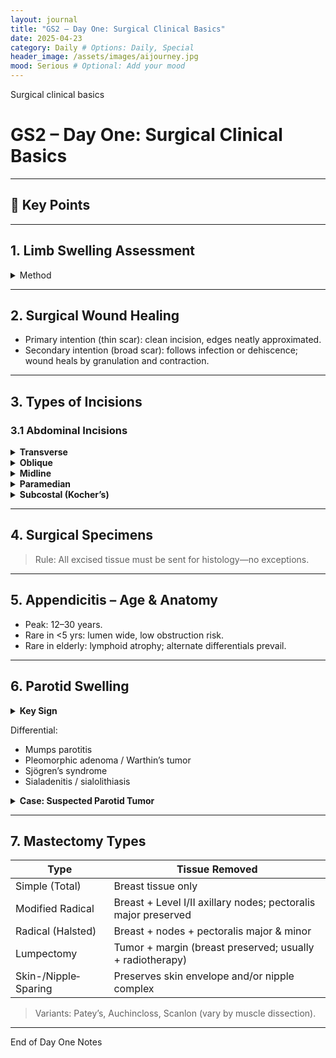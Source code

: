 ```yaml
---
layout: journal
title: "GS2 – Day One: Surgical Clinical Basics"
date: 2025-04-23
category: Daily # Options: Daily, Special
header_image: /assets/images/aijourney.jpg
mood: Serious # Optional: Add your mood
---
```

Surgical clinical basics

# GS2 – Day One: Surgical Clinical Basics

---

## 🚨 Key Points

---

## 1. Limb Swelling Assessment  
<details>
<summary>Method</summary>

1. Select a fixed bony landmark (e.g., olecranon).  
2. Measure circumference at a set distance (e.g., 10 cm proximal or distal).  
3. Repeat on contralateral limb and compare.

Interpretation:  
A difference ≥ 1 cm suggests unilateral swelling.  
</details>

---

## 2. Surgical Wound Healing  
- Primary intention (thin scar): clean incision, edges neatly approximated.  
- Secondary intention (broad scar): follows infection or dehiscence; wound heals by granulation and contraction.

---

## 3. Types of Incisions

### 3.1 Abdominal Incisions  
<details>
<summary><strong>Transverse</strong></summary>

- Lanz: follows Langer’s lines → cosmetic, less pain; common for appendectomy.  
</details>

<details>
<summary><strong>Oblique</strong></summary>

- Gridiron: muscle-splitting; alternative for appendectomy.  
</details>

<details>
<summary><strong>Midline</strong></summary>

- Infraumbilical (lower midline)<br>
- Supraumbilical (upper midline)<br>   
- Combined “Cape to Cairo”: xiphoid → pubic symphysis for rapid access in trauma<br>
</details>

<details>
<summary><strong>Paramedian</strong></summary>

- Offset to right/left of midline; muscle-splitting variant.  
</details>

<details>
<summary><strong>Subcostal (Kocher’s)</strong></summary>

- Right: cholecystectomy, biliary surgery.<br>  
- Left: splenectomy (rare).<br> 
</details>

---

## 4. Surgical Specimens  
> Rule: All excised tissue must be sent for histology—no exceptions.

---

## 5. Appendicitis – Age & Anatomy  
- Peak: 12–30 years.  
- Rare in <5 yrs: lumen wide, low obstruction risk.  
- Rare in elderly: lymphoid atrophy; alternate differentials prevail.

---

## 6. Parotid Swelling  

<details>
<summary><strong>Key Sign</strong></summary>

Swelling that raises the earlobe → pathognomonic for parotid gland involvement.  
</details>

Differential:  
- Mumps parotitis  
- Pleomorphic adenoma / Warthin’s tumor  
- Sjögren’s syndrome  
- Sialadenitis / sialolithiasis  

<details>
<summary><strong>Case: Suspected Parotid Tumor</strong></summary>

- Investigations: FNAC, ultrasound/CT.<br>  
- Imaging: Lobulated soft‐tissue opacity inferior to mastoid; no calcifications.<br>  
- Likely Dx: Pleomorphic adenoma.<br>  
</details>

---

## 7. Mastectomy Types  

| Type                   | Tissue Removed                                                   |
|------------------------|------------------------------------------------------------------|
| Simple (Total)     | Breast tissue only                                               |
| Modified Radical   | Breast + Level I/II axillary nodes; pectoralis major preserved   |
| Radical (Halsted)  | Breast + nodes + pectoralis major & minor                        |
| Lumpectomy         | Tumor + margin (breast preserved; usually + radiotherapy)        |
| Skin-/Nipple‐Sparing | Preserves skin envelope and/or nipple complex                   |

> Variants: Patey’s, Auchincloss, Scanlon (vary by muscle dissection).

---
End of Day One Notes
